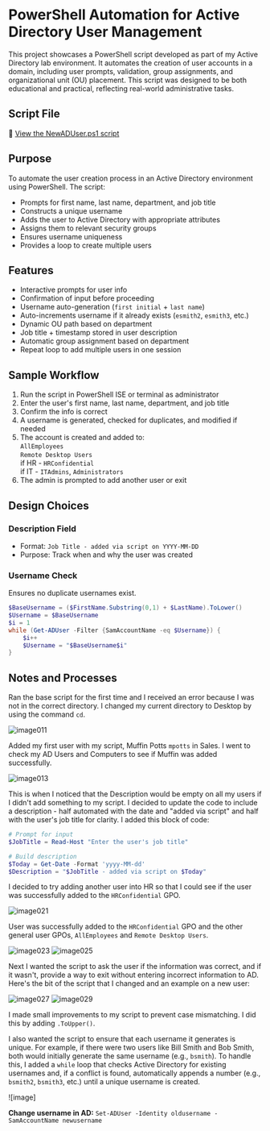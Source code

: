 # PowerShell Automation for Active Directory User Management

This project showcases a PowerShell script developed as part of my Active Directory lab environment. It automates the creation of user accounts in a domain, including user prompts, validation, group assignments, and organizational unit (OU) placement. This script was designed to be both educational and practical, reflecting real-world administrative tasks.     


## Script File
📄 [View the NewADUser.ps1 script](./NewADUser.ps1)


## Purpose

To automate the user creation process in an Active Directory environment using PowerShell. The script:      
- Prompts for first name, last name, department, and job title
- Constructs a unique username
- Adds the user to Active Directory with appropriate attributes
- Assigns them to relevant security groups
- Ensures username uniqueness
- Provides a loop to create multiple users


## Features

- Interactive prompts for user info
- Confirmation of input before proceeding
- Username auto-generation (`first initial` + `last name`)
- Auto-increments username if it already exists (`esmith2`, `esmith3`, etc.)
- Dynamic OU path based on department
- Job title + timestamp stored in user description
- Automatic group assignment based on department
- Repeat loop to add multiple users in one session


## Sample Workflow

1. Run the script in PowerShell ISE or terminal as administrator
2. Enter the user's first name, last name, department, and job title
3. Confirm the info is correct
4. A username is generated, checked for duplicates, and modified if needed
5. The account is created and added to:      
   `AllEmployees`      
   `Remote Desktop Users`     
    if HR - `HRConfidential`      
    if IT - `ITAdmins`, `Administrators`      
6. The admin is prompted to add another user or exit


## Design Choices

### Description Field
- Format: `Job Title - added via script on YYYY-MM-DD`
- Purpose: Track when and why the user was created

### Username Check
Ensures no duplicate usernames exist.
```powershell
$BaseUsername = ($FirstName.Substring(0,1) + $LastName).ToLower()
$Username = $BaseUsername
$i = 1
while (Get-ADUser -Filter {SamAccountName -eq $Username}) {
    $i++
    $Username = "$BaseUsername$i"
}
```


## Notes and Processes

Ran the base script for the first time and I received an error because I was not in the correct directory. I changed my current directory to Desktop by using the command `cd`.     

![image011](images/image011.png)       

Added my first user with my script, Muffin Potts `mpotts` in Sales. I went to check my AD Users and Computers to see if Muffin was added successfully.     

![image013](images/image013.png)      

This is when I noticed that the Description would be empty on all my users if I didn't add something to my script. I decided to update the code to include a description - half automated with the date and "added via script" and half with the user's job title for clarity. I added this block of code:

```powershell
# Prompt for input
$JobTitle = Read-Host "Enter the user's job title"

# Build description
$Today = Get-Date -Format 'yyyy-MM-dd'
$Description = "$JobTitle - added via script on $Today"
```

I decided to try adding another user into HR so that I could see if the user was successfully added to the `HRConfidential` GPO.

![image021](images/image021.png)     

User was successfully added to the `HRConfidential` GPO and the other general user GPOs, `AllEmployees` and `Remote Desktop Users`.

![image023](images/image023.png) ![image025](images/image025.png)     


Next I wanted the script to ask the user if the information was correct, and if it wasn't, provide a way to exit without entering incorrect information to AD. Here's the bit of the script that I changed and an example on a new user:      

![image027](images/image027.png) ![image029](images/image029.png)     


I made small improvements to my script to prevent case mismatching. I did this by adding `.ToUpper()`.     

I also wanted the script to ensure that each username it generates is unique. For example, if there were two users like Bill Smith and Bob Smith, both would initially generate the same username (e.g., `bsmith`). To handle this, I added a `while` loop that checks Active Directory for existing usernames and, if a conflict is found, automatically appends a number (e.g., `bsmith2`, `bsmith3`, etc.) until a unique username is created.     

![image]

**Change username in AD:** `Set-ADUser -Identity oldusername -SamAccountName newusername`     

